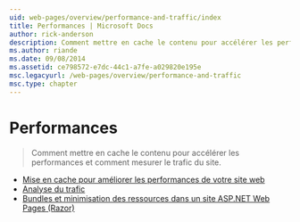 ```yaml
---
uid: web-pages/overview/performance-and-traffic/index
title: Performances | Microsoft Docs
author: rick-anderson
description: Comment mettre en cache le contenu pour accélérer les performances et comment mesurer le trafic du site.
ms.author: riande
ms.date: 09/08/2014
ms.assetid: ce798572-e7dc-44c1-a7fe-a029820e195e
msc.legacyurl: /web-pages/overview/performance-and-traffic
msc.type: chapter
---
```

<a name="performance"></a>Performances
====================
> Comment mettre en cache le contenu pour accélérer les performances et comment mesurer le trafic du site.


- [Mise en cache pour améliorer les performances de votre site web](15-caching-to-improve-the-performance-of-your-website.md)
- [Analyse du trafic](14-analyzing-traffic.md)
- [Bundles et minimisation des ressources dans un site ASP.NET Web Pages (Razor)](bundling-and-minifying-assets-in-an-aspnet-web-pages-razor-site.md)

